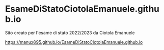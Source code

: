 # EsameDiStatoCiotolaEmanuele.github.io
Sito creato per l'esame di stato 2022/2023 da Ciotola Emanuele

https://manux895.github.io/EsameDiStatoCiotolaEmanuele.github.io
